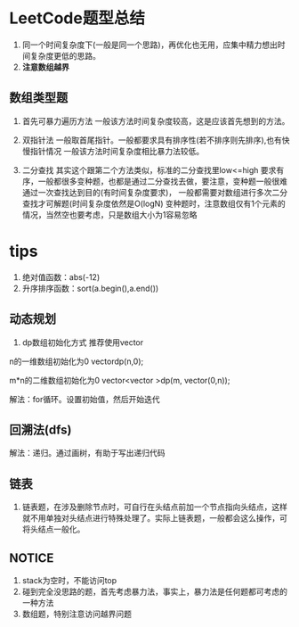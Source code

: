 # LeetCode题型总结
1. 同一个时间复杂度下(一般是同一个思路)，再优化也无用，应集中精力想出时间复杂度更低的思路。
2. **注意数组越界**


## 数组类型题
1. 首先可暴力遍历方法
一般该方法时间复杂度较高，这是应该首先想到的方法。

2. 双指针法
一般取首尾指针。一般都要求具有排序性(若不排序则先排序),也有快慢指针情况
一般该方法时间复杂度相比暴力法较低。

3. 二分查找
其实这个跟第二个方法类似，标准的二分查找里low<=high
要求有序，一般都很多变种题，也都是通过二分查找去做，要注意，变种题一般很难通过一次查找达到目的(有时间复杂度要求)，
一般都需要对数组进行多次二分查找才可解题(时间复杂度依然是O(logN)
变种题时，注意数组仅有1个元素的情况，当然空也要考虑，只是数组大小为1容易忽略


# tips
1. 绝对值函数：abs(-12)
2. 升序排序函数：sort(a.begin(),a.end())


## 动态规划
1. dp数组初始化方式
推荐使用vector

n的一维数组初始化为0
vector<int>dp(n,0);

m*n的二维数组初始化为0
vector<vector<int> >dp(m, vector<int>(0,n));

解法：for循环。设置初始值，然后开始迭代


## 回溯法(dfs)
解法：递归。通过画树，有助于写出递归代码



## 链表
1. 链表题，在涉及删除节点时，可自行在头结点前加一个节点指向头结点，这样就不用单独对头结点进行特殊处理了。实际上链表题，一般都会这么操作，可将头结点一般化。








## NOTICE
1. stack为空时，不能访问top
2. 碰到完全没思路的题，首先考虑暴力法，事实上，暴力法是任何题都可考虑的一种方法
3. 数组题，特别注意访问越界问题

